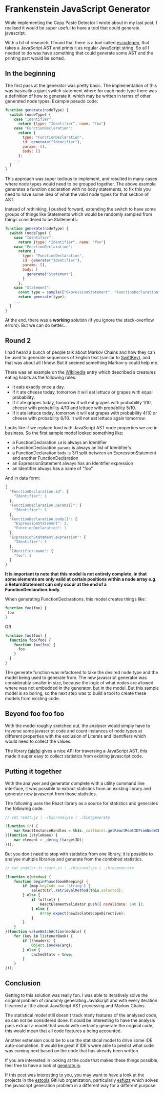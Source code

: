# Frankenstein JavaScript Generator

While implementing the Copy Paste Detector I wrote about in my last post, I realised it would be super useful to have a tool that could generate javascript.

With a bit of research, I found that there is a tool called [escodegen](https://github.com/estools/escodegen), that takes a JavaScript AST and prints it as regular JavaScript string. So all I needed to do was have something that could generate some AST and the printing part would be sorted.

## In the beginning

The first pass at the generator was pretty basic. The implementation of this was basically a giant switch statement where for each node type there was a definition of how to generate it, which may be written in terms of other generated node types. Example pseudo code:

```javascript
function generate(nodeType) {
  switch (nodeType) {
    case "Identifier":
      return {type: "Identifier", name: "foo"}
    case "FunctionDeclaration":
      return {
        type: "FunctionDeclaration",
        id: generate("Identifier"),
        params: [],
        body: []
      };
    ...
  }
}
```

This approach was super tedious to implement, and resulted in many cases where node types would need to be grouped together. The above example generates a function declaration with no body statements, to fix this you need to have some idea of what the valid node types for that section of AST.

Instead of rethinking, I pushed forward, extending the switch to have some groups of things like Statements which would be randomly sampled from things considered to be Statements:

```javascript
function generate(nodeType) {
  switch (nodeType) {
    case "Identifier":
      return {type: "Identifier", name: "foo"}
    case "FunctionDeclaration":
      return {
        type: "FunctionDeclaration",
        id: generate("Identifier"),
        params: [],
        body: [
          generate("Statement")
        ]
      };
    case "Statement":
      const type = sample(["ExpressionStatement", "FunctionDeclaration"]);
      return generate(type);
    ...
  }
}
```

At the end, there was a **working** solution (if you ignore the stack-overflow errors). But we can do better...

## Round 2

I had heard a bunch of people talk about Markov Chains and how they can be used to generate sequences of English text (similar to [SwiftKey](https://swiftkey.com/en)), and that was about all I knew. But it seemed something Markov-y could help me.

There was an example on the [Wikipedia](https://en.wikipedia.org/wiki/Markov_chain) entry which described a creatures eating habits as the following rules:
* It eats exactly once a day.
* If it ate cheese today, tomorrow it will eat lettuce or grapes with equal probability.
* If it ate grapes today, tomorrow it will eat grapes with probability 1/10, cheese with probability 4/10 and lettuce with probability 5/10.
* If it ate lettuce today, tomorrow it will eat grapes with probability 4/10 or cheese with probability 6/10. It will not eat lettuce again tomorrow.

Looks like if we replace food with JavaScript AST node properties we are in business. So the first sample model looked something like:

* a FunctionDeclaration `id` is always an Identifier
* a FunctionDeclaration `params` is always an list of Identifier's
* a FunctionDeclaration `body` is 3/1 split between an ExpressionStatement and another FunctionDeclaration
* an ExpressionStatement always has an Identifier expression 
* an Identifier always has a name of "foo"

And in data form:

```javascript
{
  "FunctionDeclaration.id": {
    "Identifier": 1
  },
  "FunctionDeclaration.params[]": {
    "Identifier": 1
  },
  "FunctionDeclaration.body[]": {
    "ExpressionStatement": 3,
    "FunctionDeclaration": 1
  },
  "ExpressionStatement.expression": {
    "Identifier": 1
  },
  "Identifier.name": {
    "foo": 1
  }
}
```

**It is important to note that this model is not entirely complete, in that some elements are only valid at certain positions within a node array e.g. a ReturnStatement can only occur at the end of a FunctionDeclaration.body.**

When generating FunctionDeclarations, this model creates things like:

```javascript
function foo(foo) {
 foo
}
```
OR
```javascript
function foo(foo) {
  function foo(foo) {
    function foo(foo) {
      foo
    }
  }
}
```

The generate function was refactored to take the desired node type and the model being used to generate from. The new javascript generator was considerably smaller in size, because the logic of what nodes are allowed where was not embedded in the generator, but in the model. But this sample model is so boring, so the next step was to build a tool to create these models from existing code.

## Beyond foo foo foo

With the model roughly sketched out, the analyser would simply have to traverse some javascript code and count instances of node types at different properties with the exclusion of Literals and Identifiers which would need to collect the values.

The library [falafel](https://github.com/substack/node-falafel) gives a nice API for traversing a JavaScript AST, this made it super easy to collect statistics from existing javascript code.

## Putting it together

With the analyser and generator complete with a utility command line interface, it was possible to extract statistics from an existing library and generate new javascript from those statistics.

The following uses the React library as a source for statistics and generates the following code.

```javascript
// cat react.js | ./bin/analyse | ./bin/generate

(function (r) {
    var ReactInstanceHandles = this._callbacks.getReactRootIDFromNodeID(30);
}(function (styleName) {
    var element = _dereq_(targetID);
}));
```

But you don't need to stop with statistics from one library, it is possible to analyse multiple libraries and generate from the combined statistics.

```javascript
// cat angular.js react.js | ./bin/analyse | ./bin/generate

(function e(window) {
    function beginPhase(bookKeeping) {
        if (map.keyCode === 'string') {
            selectCtrl.retrievalMethod(this.selected);
        } else {
            if (offset) {
                ReactElementValidator.push({ noValidate: 140 });
            } else {
                Array.expect(newIsolateScopeDirective);
            }
        }
    }
}(function valueWatchAction(module) {
    for (key in listenerBank) {
        if (!headers) {
            Object.invoke(arg);
        } else {
            cachedState = true;
        }
    }
}));
```

## Conclusion

Getting to this solution was really fun. I was able to iteratively solve the original problem of randomly generating JavaScript and with every iteration I learned a little about JavaScript AST processing and Markov Chains.

The statistical model still doesn't track many features of the analysed code, so can not be considered done. It could be interesting to have the analysis pass extract a model that would with certainty generate the original code, this would mean that all code features a being accounted.

Another extension could be to use the statistical model to drive some IDE auto-completion. It would be great if IDE's were able to predict what code was coming next based on the code that has already been written.

If you are interested in looking at the code that makes these things possible, feel free to have a look at [generate.js](https://github.com/akiellor/generate.js).

If this post was interesting to you, you may want to have a look at the projects in the [estools](https://github.com/estools) GitHub organization, particularly [esfuzz](https://github.com/estools/esfuzz) which solves the javascript generation problem in a different way for a different purpose.
